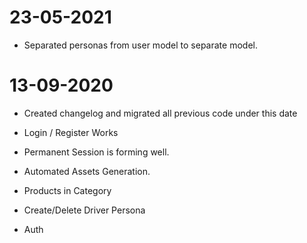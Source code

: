 # 23-05-2021

* Separated personas from user model to separate model.
# 13-09-2020

* Created changelog and migrated all previous code under this date

* Login / Register Works

* Permanent Session is forming well.

* Automated Assets Generation.

* Products in Category 

* Create/Delete Driver Persona

* Auth